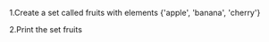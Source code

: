 

1.Create a set called fruits with elements {'apple', 'banana', 'cherry'}

2.Print the set fruits


